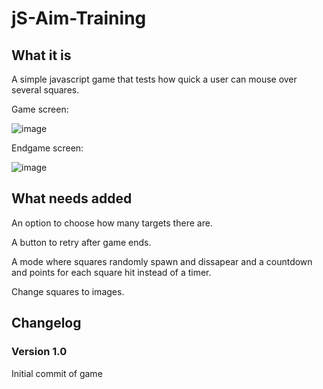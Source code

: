 # jS-Aim-Training
## What it is

A simple javascript game that tests how quick a user can mouse over several squares.

Game screen:

![image](https://user-images.githubusercontent.com/67561957/221831867-39a90a20-bcda-4d11-b122-30592d86bc44.png)

Endgame screen:

![image](https://user-images.githubusercontent.com/67561957/221832007-4f2c5ddb-9fc5-42ea-ae40-5071c3f5657f.png)

## What needs added 
An option to choose how many targets there are.

A button to retry after game ends.

A mode where squares randomly spawn and dissapear and a countdown and points for each square hit instead of a timer.

Change squares to images.

## Changelog
### Version 1.0
Initial commit of game
